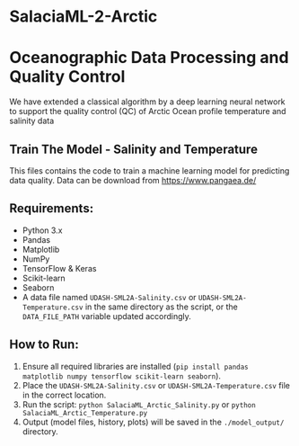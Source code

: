 # SalaciaML-2-Arctic
# Oceanographic Data Processing and Quality Control
We have extended a classical algorithm by a deep learning neural network to support the quality
control (QC) of Arctic Ocean profile temperature and salinity data

## Train The Model - Salinity and Temperature

This files contains the code to train a machine learning model for predicting data quality. Data can be download from https://www.pangaea.de/ 

## Requirements:
* Python 3.x
* Pandas
* Matplotlib
* NumPy
* TensorFlow & Keras
* Scikit-learn
* Seaborn
* A data file named `UDASH-SML2A-Salinity.csv` or `UDASH-SML2A-Temperature.csv` in the same directory as the script, or the `DATA_FILE_PATH` variable updated accordingly.

## How to Run:
1.  Ensure all required libraries are installed (`pip install pandas matplotlib numpy tensorflow scikit-learn seaborn`).
2.  Place the `UDASH-SML2A-Salinity.csv` or `UDASH-SML2A-Temperature.csv` file in the correct location.
3.  Run the script: `python SalaciaML_Arctic_Salinity.py` or `python SalaciaML_Arctic_Temperature.py` 
4.  Output (model files, history, plots) will be saved in the `./model_output/` directory.
